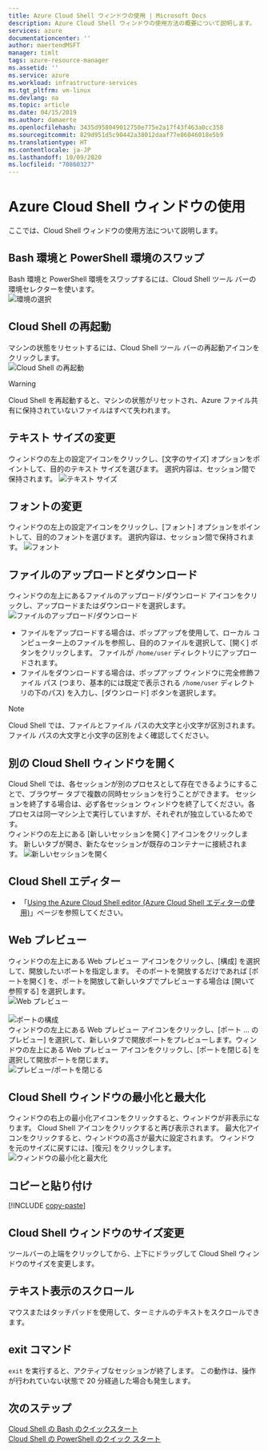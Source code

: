 ```yaml
---
title: Azure Cloud Shell ウィンドウの使用 | Microsoft Docs
description: Azure Cloud Shell ウィンドウの使用方法の概要について説明します。
services: azure
documentationcenter: ''
author: maertendMSFT
manager: timlt
tags: azure-resource-manager
ms.assetid: ''
ms.service: azure
ms.workload: infrastructure-services
ms.tgt_pltfrm: vm-linux
ms.devlang: na
ms.topic: article
ms.date: 04/15/2019
ms.author: damaerte
ms.openlocfilehash: 3435d958049012750e775e2a17f43f463a0cc358
ms.sourcegitcommit: 829d951d5c90442a38012daaf77e86046018e5b9
ms.translationtype: HT
ms.contentlocale: ja-JP
ms.lasthandoff: 10/09/2020
ms.locfileid: "70860327"
---
```

# <a name="using-the-azure-cloud-shell-window"></a>Azure Cloud Shell ウィンドウの使用

ここでは、Cloud Shell ウィンドウの使用方法について説明します。

## <a name="swap-between-bash-and-powershell-environments"></a>Bash 環境と PowerShell 環境のスワップ

Bash 環境と PowerShell 環境をスワップするには、Cloud Shell ツール バーの環境セレクターを使います。  
![環境の選択](media/using-the-shell-window/env-selector.png)

## <a name="restart-cloud-shell"></a>Cloud Shell の再起動
マシンの状態をリセットするには、Cloud Shell ツール バーの再起動アイコンをクリックします。  
![Cloud Shell の再起動](media/using-the-shell-window/restart.png)
> [!WARNING]
> Cloud Shell を再起動すると、マシンの状態がリセットされ、Azure ファイル共有に保持されていないファイルはすべて失われます。

## <a name="change-the-text-size"></a>テキスト サイズの変更
ウィンドウの左上の設定アイコンをクリックし、[文字のサイズ] オプションをポイントして、目的のテキスト サイズを選びます。 選択内容は、セッション間で保持されます。
![テキスト サイズ](media/using-the-shell-window/text-size.png)

## <a name="change-the-font"></a>フォントの変更
ウィンドウの左上の設定アイコンをクリックし、[フォント] オプションをポイントして、目的のフォントを選びます。  選択内容は、セッション間で保持されます。
![フォント](media/using-the-shell-window/text-font.png)

## <a name="upload-and-download-files"></a>ファイルのアップロードとダウンロード
ウィンドウの左上にあるファイルのアップロード/ダウンロード アイコンをクリックし、アップロードまたはダウンロードを選択します。  
![ファイルのアップロード/ダウンロード](media/using-the-shell-window/uploaddownload.png)
* ファイルをアップロードする場合は、ポップアップを使用して、ローカル コンピューター上のファイルを参照し、目的のファイルを選択して、[開く] ボタンをクリックします。  ファイルが `/home/user` ディレクトリにアップロードされます。
* ファイルをダウンロードする場合は、ポップアップ ウィンドウに完全修飾ファイル パス (つまり、基本的には既定で表示される `/home/user` ディレクトリの下のパス) を入力し、[ダウンロード] ボタンを選択します。  
> [!NOTE] 
> Cloud Shell では、ファイルとファイル パスの大文字と小文字が区別されます。 ファイル パスの大文字と小文字の区別をよく確認してください。

## <a name="open-another-cloud-shell-window"></a>別の Cloud Shell ウィンドウを開く
Cloud Shell では、各セッションが別のプロセスとして存在できるようにすることで、ブラウザー タブで複数の同時セッションを行うことができます。
セッションを終了する場合は、必ず各セッション ウィンドウを終了してください。各プロセスは同一マシン上で実行していますが、それぞれが独立しているためです。  
ウィンドウの左上にある [新しいセッションを開く] アイコンをクリックします。 新しいタブが開き、新たなセッションが既存のコンテナーに接続されます。
![新しいセッションを開く](media/using-the-shell-window/newsession.png)

## <a name="cloud-shell-editor"></a>Cloud Shell エディター
* 「[Using the Azure Cloud Shell editor (Azure Cloud Shell エディターの使用)](using-cloud-shell-editor.md)」ページを参照してください。

## <a name="web-preview"></a>Web プレビュー
ウィンドウの左上にある Web プレビュー アイコンをクリックし、[構成] を選択して、開放したいポートを指定します。  そのポートを開放するだけであれば [ポートを開く] を、ポートを開放して新しいタブでプレビューする場合は [開いて参照する] を選択します。  
![Web プレビュー](media/using-the-shell-window/preview.png)  
<br>
![ポートの構成](media/using-the-shell-window/preview-configure.png)  
ウィンドウの左上にある Web プレビュー アイコンをクリックし、[ポート ... のプレビュー] を選択して、新しいタブで開放ポートをプレビューします。ウィンドウの左上にある Web プレビュー アイコンをクリックし、[ポートを閉じる] を選択して開放ポートを閉じます。  
![プレビュー/ポートを閉じる](media/using-the-shell-window/preview-options.png)

## <a name="minimize--maximize-cloud-shell-window"></a>Cloud Shell ウィンドウの最小化と最大化
ウィンドウの右上の最小化アイコンをクリックすると、ウィンドウが非表示になります。 Cloud Shell アイコンをクリックすると再び表示されます。
最大化アイコンをクリックすると、ウィンドウの高さが最大に設定されます。 ウィンドウを元のサイズに戻すには、[復元] をクリックします。  
![ウィンドウの最小化と最大化](media/using-the-shell-window/minmax.png)

## <a name="copy-and-paste"></a>コピーと貼り付け
[!INCLUDE [copy-paste](../../includes/cloud-shell-copy-paste.md)]

## <a name="resize-cloud-shell-window"></a>Cloud Shell ウィンドウのサイズ変更
ツールバーの上端をクリックしてから、上下にドラッグして Cloud Shell ウィンドウのサイズを変更します。

## <a name="scrolling-text-display"></a>テキスト表示のスクロール
マウスまたはタッチパッドを使用して、ターミナルのテキストをスクロールできます。

## <a name="exit-command"></a>exit コマンド
`exit` を実行すると、アクティブなセッションが終了します。 この動作は、操作が行われていない状態で 20 分経過した場合も発生します。

## <a name="next-steps"></a>次のステップ

[Cloud Shell の Bash のクイックスタート](quickstart.md) <br>
[Cloud Shell の PowerShell のクイック スタート](quickstart-powershell.md)
